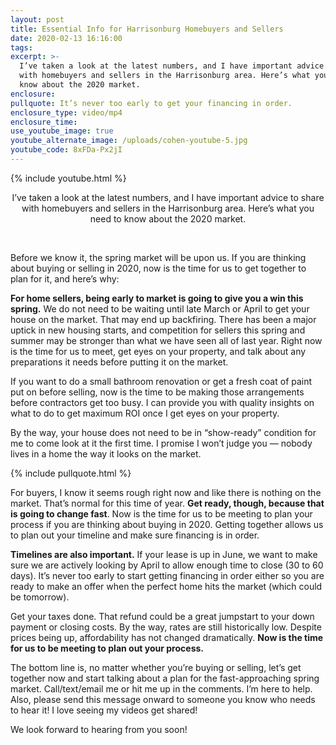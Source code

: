 ```yaml
---
layout: post
title: Essential Info for Harrisonburg Homebuyers and Sellers
date: 2020-02-13 16:16:00
tags:
excerpt: >-
  I’ve taken a look at the latest numbers, and I have important advice to share
  with homebuyers and sellers in the Harrisonburg area. Here’s what you need to
  know about the 2020 market.
enclosure:
pullquote: It’s never too early to get your financing in order.
enclosure_type: video/mp4
enclosure_time:
use_youtube_image: true
youtube_alternate_image: /uploads/cohen-youtube-5.jpg
youtube_code: 8xFDa-Px2jI
---
```


{% include youtube.html %}

<center>I&rsquo;ve taken a look at the latest numbers, and I have important advice to share with homebuyers and sellers in the Harrisonburg area. Here&rsquo;s what you need to know about the 2020 market.</center>

&nbsp;

Before we know it, the spring market will be upon us. If you are thinking about buying or selling in 2020, now is the time for us to get together to plan for it, and here’s why:

**For home sellers, being early to market is going to give you a win this spring.** We do not need to be waiting until late March or April to get your house on the market. That may end up backfiring. There has been a major uptick in new housing starts, and competition for sellers this spring and summer may be stronger than what we have seen all of last year. Right now is the time for us to meet, get eyes on your property, and talk about any preparations it needs before putting it on the market.

If you want to do a small bathroom renovation or get a fresh coat of paint put on before selling, now is the time to be making those arrangements before contractors get too busy. I can provide you with quality insights on what to do to get maximum ROI once I get eyes on your property.&nbsp;

By the way, your house does not need to be in “show-ready” condition for me to come look at it the first time. I promise I won’t judge you — nobody lives in a home the way it looks on the market.

{% include pullquote.html %}

For buyers, I know it seems rough right now and like there is nothing on the market. That’s normal for this time of year. **Get ready, though, because that is going to change fast**. Now is the time for us to be meeting to plan your process if you are thinking about buying in 2020. Getting together allows us to plan out your timeline and make sure financing is in order.

**Timelines are also important.** If your lease is up in June, we want to make sure we are actively looking by April to allow enough time to close (30 to 60 days). It’s never too early to start getting financing in order either so you are ready to make an offer when the perfect home hits the market (which could be tomorrow).

Get your taxes done. That refund could be a great jumpstart to your down payment or closing costs. By the way, rates are still historically low. Despite prices being up, affordability has not changed dramatically. **Now is the time for us to be meeting to plan out your process.**

The bottom line is, no matter whether you’re buying or selling, let’s get together now and start talking about a plan for the fast-approaching spring market. Call/text/email me or hit me up in the comments. I’m here to help. Also, please send this message onward to someone you know who needs to hear it\! I love seeing my videos get shared\!

We look forward to hearing from you soon\!